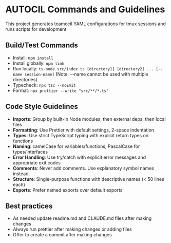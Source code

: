 # AUTOCIL Commands and Guidelines

This project generates teamocil YAML configurations for tmux sessions and runs scripts for development

## Build/Test Commands
- Install: `npm install`
- Install globally: `npm link`
- Run locally: `ts-node src/index.ts [directory1] [directory2] ... [--name session-name]` (Note: --name cannot be used with multiple directories)
- Typecheck: `npx tsc --noEmit`
- Format: `npx prettier --write "src/**/*.ts"`

## Code Style Guidelines
- **Imports**: Group by built-in Node modules, then external deps, then local files
- **Formatting**: Use Prettier with default settings, 2-space indentation
- **Types**: Use strict TypeScript typing with explicit return types on functions
- **Naming**: camelCase for variables/functions, PascalCase for types/interfaces
- **Error Handling**: Use try/catch with explicit error messages and appropriate exit codes
- **Comments**: Never add comments. Use explanatory symbol names instead.
- **Structure**: Single-purpose functions with descriptive names (< 50 lines each)
- **Exports**: Prefer named exports over default exports

## Best practices
- As needed update readme.md and CLAUDE.md files after making changes
- Always run prettier after making changes or adding files
- Offer to create a commit after making changes
